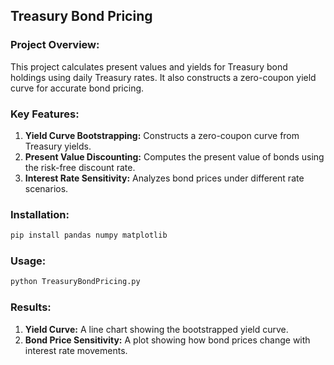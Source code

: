 ## **Treasury Bond Pricing**

### **Project Overview:**
This project calculates present values and yields for Treasury bond holdings using daily Treasury rates. It also constructs a zero-coupon yield curve for accurate bond pricing.

### **Key Features:**
1. **Yield Curve Bootstrapping:** Constructs a zero-coupon curve from Treasury yields.
2. **Present Value Discounting:** Computes the present value of bonds using the risk-free discount rate.
3. **Interest Rate Sensitivity:** Analyzes bond prices under different rate scenarios.

### **Installation:**
```bash
pip install pandas numpy matplotlib
```

### **Usage:**
```bash
python TreasuryBondPricing.py
```

### **Results:**
1. **Yield Curve:** A line chart showing the bootstrapped yield curve.
2. **Bond Price Sensitivity:** A plot showing how bond prices change with interest rate movements.
